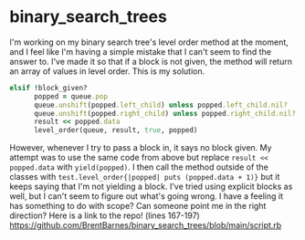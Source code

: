 # binary_search_trees

I'm working on my binary search tree's level order method at the moment, and I feel like I'm having a simple mistake that I can't seem to find the answer to.
I've made it so that if a block is not given, the method will return an array of values in level order. This is my solution.
```ruby
elsif !block_given?
      popped = queue.pop
      queue.unshift(popped.left_child) unless popped.left_child.nil?
      queue.unshift(popped.right_child) unless popped.right_child.nil?
      result << popped.data
      level_order(queue, result, true, popped)
```
However, whenever I try to pass a block in, it says no block given. My attempt was to use the same code from above but replace `result << popped.data` with `yield(popped)`. I then call the method outside of the classes with `test.level_order{|popped| puts (popped.data + 1)}` but it keeps saying that I'm not yielding a block. I've tried using explicit blocks as well, but I can't seem to figure out what's going wrong. I have a feeling it has something to do with scope? Can someone point me in the right direction?
Here is a link to the repo! (lines 167-197)
https://github.com/BrentBarnes/binary_search_trees/blob/main/script.rb